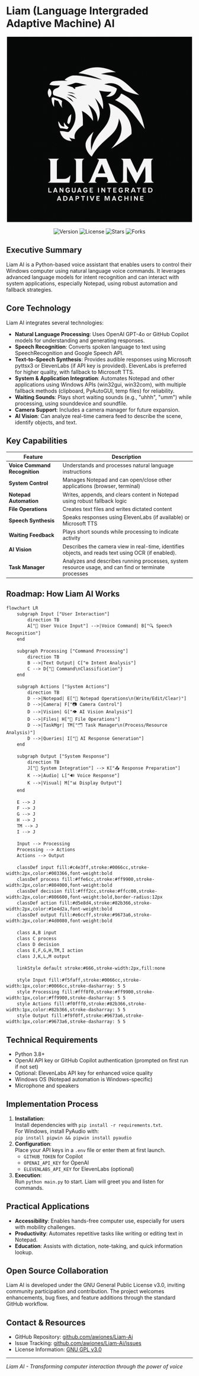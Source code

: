 # Liam (Language Intergraded Adaptive Machine) AI

<p align="center">
  <img src="images/logo.png" alt="Liam AI Logo" width="500"/>
</p>

<p align="center">
  <img src="https://img.shields.io/badge/version-2.0.0-blue" alt="Version"/>
  <img src="https://img.shields.io/github/license/awiones/Liam-Ai" alt="License"/>
  <img src="https://img.shields.io/github/stars/awiones/Liam-Ai" alt="Stars"/>
  <img src="https://img.shields.io/github/forks/awiones/Liam-Ai" alt="Forks"/>
</p>

## Executive Summary

Liam AI is a Python-based voice assistant that enables users to control their Windows computer using natural language voice commands. It leverages advanced language models for intent recognition and can interact with system applications, especially Notepad, using robust automation and fallback strategies.

## Core Technology

Liam AI integrates several technologies:

- **Natural Language Processing**: Uses OpenAI GPT-4o or GitHub Copilot models for understanding and generating responses.
- **Speech Recognition**: Converts spoken language to text using SpeechRecognition and Google Speech API.
- **Text-to-Speech Synthesis**: Provides audible responses using Microsoft pyttsx3 or ElevenLabs (if API key is provided). ElevenLabs is preferred for higher quality, with fallback to Microsoft TTS.
- **System & Application Integration**: Automates Notepad and other applications using Windows APIs (win32gui, win32com), with multiple fallback methods (clipboard, PyAutoGUI, temp files) for reliability.
- **Waiting Sounds**: Plays short waiting sounds (e.g., "uhhh", "umm") while processing, using sounddevice and soundfile.
- **Camera Support**: Includes a camera manager for future expansion.
- **AI Vision**: Can analyze real-time camera feed to describe the scene, identify objects, and text.

## Key Capabilities

| Feature                       | Description                                                                                          |
| ----------------------------- | ---------------------------------------------------------------------------------------------------- |
| **Voice Command Recognition** | Understands and processes natural language instructions                                              |
| **System Control**            | Manages Notepad and can open/close other applications (browser, terminal)                            |
| **Notepad Automation**        | Writes, appends, and clears content in Notepad using robust fallback logic                           |
| **File Operations**           | Creates text files and writes dictated content                                                       |
| **Speech Synthesis**          | Speaks responses using ElevenLabs (if available) or Microsoft TTS                                    |
| **Waiting Feedback**          | Plays short sounds while processing to indicate activity                                             |
| **AI Vision**                 | Describes the camera view in real-time, identifies objects, and reads text using OCR (if enabled).   |
| **Task Manager**              | Analyzes and describes running processes, system resource usage, and can find or terminate processes |

## Roadmap: How Liam AI Works

```mermaid
flowchart LR
    subgraph Input ["User Interaction"]
        direction TB
        A["🎤 User Voice Input"] -->|Voice Command| B["🔍 Speech Recognition"]
    end

    subgraph Processing ["Command Processing"]
        direction TB
        B -->|Text Output| C["⚙️ Intent Analysis"]
        C --> D{"🔄 Command\nClassification"}
    end

    subgraph Actions ["System Actions"]
        direction TB
        D -->|Notepad| E["📝 Notepad Operations\n(Write/Edit/Clear)"]
        D -->|Camera| F["📷 Camera Control"]
        D -->|Vision| G["👁️ AI Vision Analysis"]
        D -->|Files| H["💾 File Operations"]
        D -->|TaskMgr| TM["🗂️ Task Manager\n(Process/Resource Analysis)"]
        D -->|Queries| I["🧠 AI Response Generation"]
    end

    subgraph Output ["System Response"]
        direction TB
        J["🔄 System Integration"] --> K["📤 Response Preparation"]
        K -->|Audio| L["🔊 Voice Response"]
        K -->|Visual| M["📊 Display Output"]
    end

    E --> J
    F --> J
    G --> J
    H --> J
    TM --> J
    I --> J

    Input --> Processing
    Processing --> Actions
    Actions --> Output

    classDef input fill:#c4e3ff,stroke:#0066cc,stroke-width:2px,color:#003366,font-weight:bold
    classDef process fill:#ffe6cc,stroke:#ff9900,stroke-width:2px,color:#804000,font-weight:bold
    classDef decision fill:#fff2cc,stroke:#ffcc00,stroke-width:2px,color:#806600,font-weight:bold,border-radius:12px
    classDef action fill:#d5e8d4,stroke:#82b366,stroke-width:2px,color:#1e4d2a,font-weight:bold
    classDef output fill:#e6ccff,stroke:#9673a6,stroke-width:2px,color:#4d0080,font-weight:bold

    class A,B input
    class C process
    class D decision
    class E,F,G,H,TM,I action
    class J,K,L,M output

    linkStyle default stroke:#666,stroke-width:2px,fill:none

    style Input fill:#f5faff,stroke:#0066cc,stroke-width:1px,color:#0066cc,stroke-dasharray: 5 5
    style Processing fill:#fff8f0,stroke:#ff9900,stroke-width:1px,color:#ff9900,stroke-dasharray: 5 5
    style Actions fill:#f0fff0,stroke:#82b366,stroke-width:1px,color:#82b366,stroke-dasharray: 5 5
    style Output fill:#f9f0ff,stroke:#9673a6,stroke-width:1px,color:#9673a6,stroke-dasharray: 5 5
```

## Technical Requirements

- Python 3.8+
- OpenAI API key or GitHub Copilot authentication (prompted on first run if not set)
- Optional: ElevenLabs API key for enhanced voice quality
- Windows OS (Notepad automation is Windows-specific)
- Microphone and speakers

## Implementation Process

1. **Installation**:  
   Install dependencies with `pip install -r requirements.txt`.  
   For Windows, install PyAudio with:  
   `pip install pipwin && pipwin install pyaudio`
2. **Configuration**:  
   Place your API keys in a `.env` file or enter them at first launch.
   - `GITHUB_TOKEN` for Copilot
   - `OPENAI_API_KEY` for OpenAI
   - `ELEVENLABS_API_KEY` for ElevenLabs (optional)
3. **Execution**:  
   Run `python main.py` to start. Liam will greet you and listen for commands.

## Practical Applications

- **Accessibility**: Enables hands-free computer use, especially for users with mobility challenges.
- **Productivity**: Automates repetitive tasks like writing or editing text in Notepad.
- **Education**: Assists with dictation, note-taking, and quick information lookup.

## Open Source Collaboration

Liam AI is developed under the GNU General Public License v3.0, inviting community participation and contribution. The project welcomes enhancements, bug fixes, and feature additions through the standard GitHub workflow.

## Contact & Resources

- GitHub Repository: [github.com/awiones/Liam-Ai](https://github.com/awiones/Liam-Ai)
- Issue Tracking: [github.com/awiones/Liam-Ai/issues](https://github.com/awiones/Liam-Ai/issues)
- License Information: [GNU GPL v3.0](https://github.com/awiones/Liam-Ai/blob/main/LICENSE)

---

_Liam AI - Transforming computer interaction through the power of voice_
